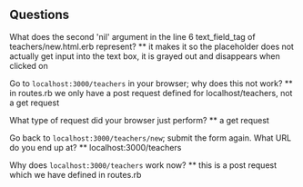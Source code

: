 ## Questions

What does the second 'nil' argument in the line 6 text_field_tag of teachers/new.html.erb represent?
** it makes it so the placeholder does not actually get input into the text box, it is grayed out and disappears when
clicked on

Go to `localhost:3000/teachers` in your browser; why does this not work?
** in routes.rb we only have a post request defined for localhost/teachers, not a get request

What type of request did your browser just perform?
** a get request

Go back to `localhost:3000/teachers/new`; submit the form again. What URL do you end up at?
** localhost:3000/teachers

Why does `localhost:3000/teachers` work now?
** this is a post request which we have defined in routes.rb
